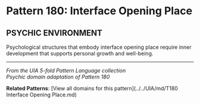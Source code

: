# Pattern 180: Interface Opening Place

## PSYCHIC ENVIRONMENT

Psychological structures that embody interface opening place require inner development that supports personal growth and well-being.

---

*From the UIA 5-fold Pattern Language collection*  
*Psychic domain adaptation of Pattern 180*

**Related Patterns**: [View all domains for this pattern](../../UIA/md/T180 Interface Opening Place.md)